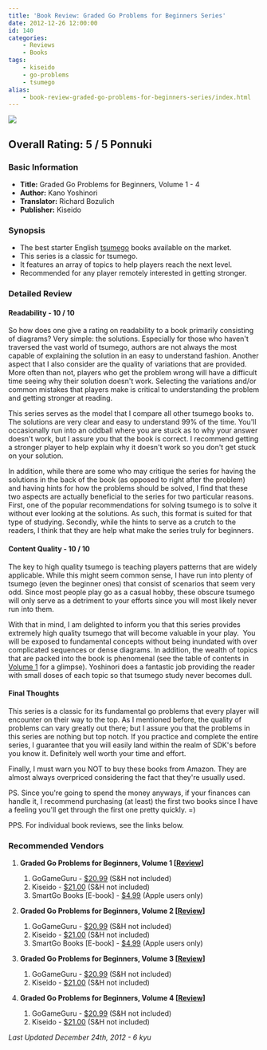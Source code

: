 ```yaml
---
title: 'Book Review: Graded Go Problems for Beginners Series'
date: 2012-12-26 12:00:00
id: 140
categories:
	- Reviews
	- Books
tags:
	- kiseido
	- go-problems
	- tsumego
alias:
	- book-review-graded-go-problems-for-beginners-series/index.html
---
```


![](/images/2010/08/graded-go-problems-for-beginners.jpg)

## Overall Rating: 5 / 5 Ponnuki

### Basic Information

*   **Title:** Graded Go Problems for Beginners, Volume 1 - 4
*   **Author:** Kano Yoshinori
*   **Translator:** Richard Bozulich
*   **Publisher:** Kiseido

### Synopsis

*   The best starter English [tsumego](http://senseis.xmp.net/?Tsumego) books available on the market.
*   This series is a classic for tsumego.
*   It features an array of topics to help players reach the next level.
*   Recommended for any player remotely interested in getting stronger.

<!-- more -->

### Detailed Review

#### Readability - 10 / 10

So how does one give a rating on readability to a book primarily consisting of diagrams? Very simple: the solutions. Especially for those who haven't traversed the vast world of tsumego, authors are not always the most capable of explaining the solution in an easy to understand fashion. Another aspect that I also consider are the quality of variations that are provided. More often than not, players who get the problem wrong will have a difficult time seeing why their solution doesn't work. Selecting the variations and/or common mistakes that players make is critical to understanding the problem and getting stronger at reading.

This series serves as the model that I compare all other tsumego books to. The solutions are very clear and easy to understand 99% of the time. You'll occasionally run into an oddball where you are stuck as to why your answer doesn't work, but I assure you that the book is correct. I recommend getting a stronger player to help explain why it doesn't work so you don't get stuck on your solution.

In addition, while there are some who may critique the series for having the solutions in the back of the book (as opposed to right after the problem) and having hints for how the problems should be solved, I find that these two aspects are actually beneficial to the series for two particular reasons. First, one of the popular recommendations for solving tsumego is to solve it without ever looking at the solutions. As such, this format is suited for that type of studying. Secondly, while the hints to serve as a crutch to the readers, I think that they are help what make the series truly for beginners.

#### Content Quality - 10 / 10

The key to high quality tsumego is teaching players patterns that are widely applicable. While this might seem common sense, I have run into plenty of tsumego (even the beginner ones) that consist of scenarios that seem very odd. Since most people play go as a casual hobby, these obscure tsumego will only serve as a detriment to your efforts since you will most likely never run into them.

With that in mind, I am delighted to inform you that this series provides extremely high quality tsumego that will become valuable in your play.  You will be exposed to fundamental concepts without being inundated with over complicated sequences or dense diagrams. In addition, the wealth of topics that are packed into the book is phenomenal (see the table of contents in [Volume 1](http://www.bengozen.com/book-review-graded-go-problems-for-beginners-vol-1/ "Book Review: Graded Go Problems for Beginners, Vol. 1") for a glimpse). Yoshinori does a fantastic job providing the reader with small doses of each topic so that tsumego study never becomes dull.

#### Final Thoughts

This series is a classic for its fundamental go problems that every player will encounter on their way to the top. As I mentioned before, the quality of problems can vary greatly out there; but I assure you that the problems in this series are nothing but top notch. If you practice and complete the entire series, I guarantee that you will easily land within the realm of SDK's before you know it. Definitely well worth your time and effort.

Finally, I must warn you NOT to buy these books from Amazon. They are almost always overpriced considering the fact that they're usually used.

PS. Since you're going to spend the money anyways, if your finances can handle it, I recommend purchasing (at least) the first two books since I have a feeling you'll get through the first one pretty quickly. =)

PPS. For individual book reviews, see the links below.

### Recommended Vendors

1.  **Graded Go Problems for Beginners, Volume 1 [[Review](http://www.bengozen.com/book-review-graded-go-problems-for-beginners-vol-1/ "Book Review: Graded Go Problems for Beginners, Vol. 1")]**

	1.  GoGameGuru - [$20.99](http://shop.gogameguru.com/graded-go-problems-for-beginners-volume-1/?acc=e4da3b7fbbce2345d7772b0674a318d5) (S&amp;H not included)
	2.  Kiseido - [$21.00](http://kiseido.com/go_books.htm) (S&amp;H not included)
	3.  SmartGo Books [E-book] - [$4.99](https://itunes.apple.com/app/smartgo-books/id428149193?mt=8 "SmartGo Books App Download") (Apple users only)

2.  **Graded Go Problems for Beginners, Volume 2 <strong>[[Review](http://www.bengozen.com/book-review-graded-go-problems-for-beginners-vol-2/ "Book Review: Graded Go Problems for Beginners, Vol. 2")]**</strong>

	1.  GoGameGuru - [$20.99](http://shop.gogameguru.com/graded-go-problems-for-beginners-volume-2/?acc=e4da3b7fbbce2345d7772b0674a318d5) (S&amp;H not included)
	2.  Kiseido - [$21.00](http://kiseido.com/go_books.htm) (S&amp;H not included)
	3.  SmartGo Books [E-book] - [$4.99](https://itunes.apple.com/app/smartgo-books/id428149193?mt=8 "SmartGo Books App Download") (Apple users only)

3.  **Graded Go Problems for Beginners, Volume 3 <strong>[[Review](http://www.bengozen.com/book-review-graded-go-problems-for-beginners-vol-3/ "Book Review: Graded Go Problems for Beginners, Vol. 3")]**</strong>

	1.  GoGameGuru - [$20.99](http://shop.gogameguru.com/graded-go-problems-for-beginners-volume-3/?acc=e4da3b7fbbce2345d7772b0674a318d5) (S&amp;H not included)
	2.  Kiseido - [$21.00](http://kiseido.com/go_books.htm) (S&amp;H not included)

4.  **Graded Go Problems for Beginners, Volume 4 <strong>[[Review](http://www.bengozen.com/book-review-graded-go-problems-for-beginners-vol-4/ "Book Review: Graded Go Problems for Beginners, Vol. 4")]**</strong>

	1.  GoGameGuru - [$20.99](http://shop.gogameguru.com/graded-go-problems-for-beginners-volume-4/?acc=e4da3b7fbbce2345d7772b0674a318d5) (S&amp;H not included)
	2.  Kiseido - [$21.00](http://kiseido.com/go_books.htm) (S&amp;H not included)

_Last Updated December 24th, 2012 - 6 kyu_

</div>